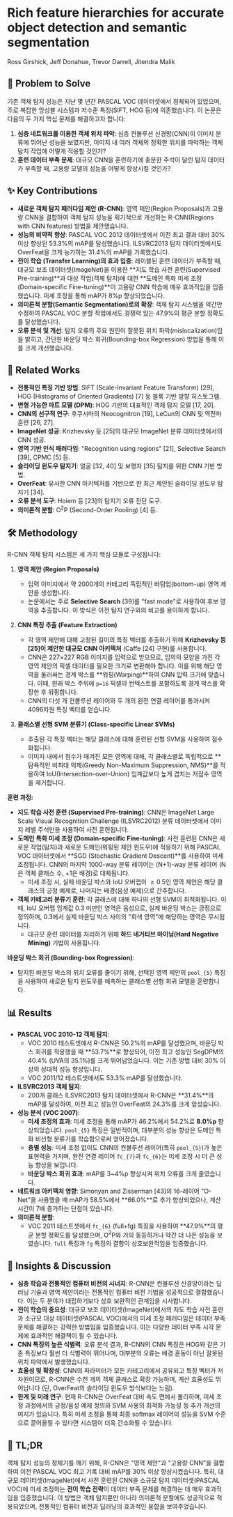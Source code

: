 # Rich feature hierarchies for accurate object detection and semantic segmentation
Ross Girshick, Jeff Donahue, Trevor Darrell, Jitendra Malik

## 🧩 Problem to Solve
기존 객체 탐지 성능은 지난 몇 년간 PASCAL VOC 데이터셋에서 정체되어 있었으며, 주로 복잡한 앙상블 시스템과 저수준 특징(SIFT, HOG 등)에 의존했습니다. 이 논문은 다음의 두 가지 핵심 문제를 해결하고자 합니다:
1.  **심층 네트워크를 이용한 객체 위치 파악**: 심층 컨볼루션 신경망(CNN)이 이미지 분류에 뛰어난 성능을 보였지만, 이미지 내 여러 객체의 정확한 위치를 파악하는 객체 탐지 작업에 어떻게 적용할 것인가?
2.  **훈련 데이터 부족 문제**: 대규모 CNN을 훈련하기에 충분한 주석이 달린 탐지 데이터가 부족할 때, 고용량 모델의 성능을 어떻게 향상시킬 것인가?

## ✨ Key Contributions
*   **새로운 객체 탐지 패러다임 제안 (R-CNN)**: 영역 제안(Region Proposals)과 고용량 CNN을 결합하여 객체 탐지 성능을 획기적으로 개선하는 R-CNN(Regions with CNN features) 방법을 제안했습니다.
*   **성능의 비약적 향상**: PASCAL VOC 2012 데이터셋에서 이전 최고 결과 대비 30% 이상 향상된 53.3%의 mAP를 달성했습니다. ILSVRC2013 탐지 데이터셋에서도 OverFeat을 크게 능가하는 31.4%의 mAP를 기록했습니다.
*   **전이 학습 (Transfer Learning)의 효과 입증**: 레이블된 훈련 데이터가 부족할 때, 대규모 보조 데이터셋(ImageNet)을 이용한 **지도 학습 사전 훈련(Supervised Pre-training)**과 대상 작업(객체 탐지)에 대한 **도메인 특화 미세 조정(Domain-specific Fine-tuning)**이 고용량 CNN 학습에 매우 효과적임을 입증했습니다. 미세 조정을 통해 mAP가 8%p 향상되었습니다.
*   **의미론적 분할(Semantic Segmentation)로의 확장**: 객체 탐지 시스템을 약간만 수정하여 PASCAL VOC 분할 작업에서도 경쟁력 있는 47.9%의 평균 분할 정확도를 달성했습니다.
*   **오류 분석 및 개선**: 탐지 오류의 주요 원인이 잘못된 위치 파악(mislocalization)임을 밝히고, 간단한 바운딩 박스 회귀(Bounding-box Regression) 방법을 통해 이를 크게 개선했습니다.

## 📎 Related Works
*   **전통적인 특징 기반 방법**: SIFT (Scale-Invariant Feature Transform) [29], HOG (Histograms of Oriented Gradients) [7] 등 블록 기반 방향 히스토그램.
*   **변형 가능한 파트 모델 (DPM)**: HOG 기반의 대표적인 객체 탐지 모델 [17, 20].
*   **CNN의 선구적 연구**: 후쿠시마의 Neocognitron [19], LeCun의 CNN 및 역전파 훈련 [26, 27].
*   **ImageNet 성공**: Krizhevsky 등 [25]의 대규모 ImageNet 분류 데이터셋에서의 CNN 성공.
*   **영역 기반 인식 패러다임**: "Recognition using regions" [21], Selective Search [39], CPMC [5] 등.
*   **슬라이딩 윈도우 탐지기**: 얼굴 [32, 40] 및 보행자 [35] 탐지를 위한 CNN 기반 방법.
*   **OverFeat**: 유사한 CNN 아키텍처를 기반으로 한 최근 제안된 슬라이딩 윈도우 탐지기 [34].
*   **오류 분석 도구**: Hoiem 등 [23]의 탐지기 오류 진단 도구.
*   **의미론적 분할**: O$^2$P (Second-Order Pooling) [4] 등.

## 🛠️ Methodology
R-CNN 객체 탐지 시스템은 세 가지 핵심 모듈로 구성됩니다:

1.  **영역 제안 (Region Proposals)**
    *   입력 이미지에서 약 2000개의 카테고리 독립적인 바텀업(bottom-up) 영역 제안을 생성합니다.
    *   논문에서는 주로 **Selective Search** [39]를 "fast mode"로 사용하여 후보 영역을 추출합니다. 이 방식은 이전 탐지 연구와의 비교를 용이하게 합니다.

2.  **CNN 특징 추출 (Feature Extraction)**
    *   각 영역 제안에 대해 고정된 길이의 특징 벡터를 추출하기 위해 **Krizhevsky 등 [25]이 제안한 대규모 CNN 아키텍처** (Caffe [24] 구현)를 사용합니다.
    *   CNN은 227$\times$227 RGB 이미지를 입력으로 받으므로, 임의의 모양을 가진 각 영역 제안의 픽셀 데이터를 필요한 크기로 변환해야 합니다. 이를 위해 해당 영역을 둘러싸는 경계 박스를 **워핑(Warping)**하여 CNN 입력 크기에 맞춥니다. 이때, 원래 박스 주위에 `p=16` 픽셀의 컨텍스트를 포함하도록 경계 박스를 확장한 후 워핑합니다.
    *   CNN의 다섯 개 컨볼루션 레이어와 두 개의 완전 연결 레이어를 통과시켜 4096차원 특징 벡터를 얻습니다.

3.  **클래스별 선형 SVM 분류기 (Class-specific Linear SVMs)**
    *   추출된 각 특징 벡터는 해당 클래스에 대해 훈련된 선형 SVM을 사용하여 점수화됩니다.
    *   이미지 내에서 점수가 매겨진 모든 영역에 대해, 각 클래스별로 독립적으로 **탐욕적인 비최대 억제(Greedy Non-Maximum Suppression, NMS)**를 적용하여 IoU(Intersection-over-Union) 임계값보다 높게 겹치는 저점수 영역을 제거합니다.

**훈련 과정:**
*   **지도 학습 사전 훈련 (Supervised Pre-training)**: CNN은 ImageNet Large Scale Visual Recognition Challenge (ILSVRC2012) 분류 데이터셋에서 이미지 레벨 주석만을 사용하여 사전 훈련됩니다.
*   **도메인 특화 미세 조정 (Domain-specific Fine-tuning)**: 사전 훈련된 CNN은 새로운 작업(탐지)과 새로운 도메인(워핑된 제안 윈도우)에 적응하기 위해 PASCAL VOC 데이터셋에서 **SGD (Stochastic Gradient Descent)**를 사용하여 미세 조정됩니다. CNN의 마지막 1000-way 분류 레이어는 (N+1)-way 분류 레이어 (N은 객체 클래스 수, +1은 배경)로 대체됩니다.
    *   미세 조정 시, 실제 바운딩 박스와 IoU 오버랩이 $\geq0.5$인 영역 제안은 해당 클래스의 긍정 예제로, 나머지는 배경(음성 예제)으로 간주합니다.
*   **객체 카테고리 분류기 훈련**: 각 클래스에 대해 하나의 선형 SVM이 최적화됩니다. 이때, IoU 오버랩 임계값 0.3 미만인 영역은 음성으로, 실제 바운딩 박스는 긍정으로 정의하며, 0.3에서 실제 바운딩 박스 사이의 "회색 영역"에 해당하는 영역은 무시됩니다.
    *   대규모 훈련 데이터를 처리하기 위해 **하드 네거티브 마이닝(Hard Negative Mining)** 기법이 사용됩니다.

**바운딩 박스 회귀 (Bounding-box Regression)**:
*   탐지된 바운딩 박스의 위치 오류를 줄이기 위해, 선택된 영역 제안의 `pool_{5}` 특징을 사용하여 새로운 탐지 윈도우를 예측하는 클래스별 선형 회귀 모델을 훈련합니다.

## 📊 Results
*   **PASCAL VOC 2010-12 객체 탐지**:
    *   VOC 2010 테스트셋에서 R-CNN은 50.2%의 mAP를 달성했으며, 바운딩 박스 회귀를 적용했을 때 **53.7%**로 향상되어, 이전 최고 성능인 SegDPM의 40.4% (UVA의 35.1%)를 크게 뛰어넘었습니다. 이는 기존 방법 대비 30% 이상의 상대적 성능 향상입니다.
    *   VOC 2011/12 테스트셋에서도 53.3% mAP를 달성했습니다.
*   **ILSVRC2013 객체 탐지**:
    *   200개 클래스 ILSVRC2013 탐지 데이터셋에서 R-CNN은 **31.4%**의 mAP를 달성하여, 이전 최고 성능인 OverFeat의 24.3%를 크게 앞섰습니다.
*   **성능 분석 (VOC 2007)**:
    *   **미세 조정의 효과**: 미세 조정을 통해 mAP가 46.2%에서 54.2%로 **8.0%p** 향상되었습니다. `pool_{5}` 특징은 일반적이며, 대부분의 성능 향상은 도메인 특화 비선형 분류기를 학습함으로써 얻어졌습니다.
    *   **층별 성능**: 미세 조정 없이도 CNN의 컨볼루션 레이어(특히 `pool_{5}`)가 높은 표현력을 가지며, 완전 연결 레이어 `fc_{7}`과 `fc_{6}`는 미세 조정 시 더 큰 성능 향상을 보입니다.
    *   **바운딩 박스 회귀 효과**: mAP를 3~4%p 향상시켜 위치 오류를 크게 줄였습니다.
*   **네트워크 아키텍처 영향**: Simonyan and Zisserman [43]의 16-레이어 "O-Net"을 사용했을 때 mAP가 58.5%에서 **66.0%**로 추가 향상되었으나, 계산 시간이 7배 증가하는 단점이 있습니다.
*   **의미론적 분할**:
    *   VOC 2011 테스트셋에서 `fc_{6}` (full+fg) 특징을 사용하여 **47.9%**의 평균 분할 정확도를 달성했으며, O$^2$P와 거의 동등하거나 약간 더 나은 성능을 보였습니다. `full` 특징과 `fg` 특징의 결합이 상호보완적임을 입증했습니다.

## 🧠 Insights & Discussion
*   **심층 학습과 전통적인 컴퓨터 비전의 시너지**: R-CNN은 컨볼루션 신경망이라는 딥러닝 기술과 영역 제안이라는 전통적인 컴퓨터 비전 기법을 성공적으로 결합했습니다. 이는 두 분야가 대립하기보다 상호 보완적인 관계임을 시사합니다.
*   **전이 학습의 중요성**: 대규모 보조 데이터셋(ImageNet)에서의 지도 학습 사전 훈련과 소규모 대상 데이터셋(PASCAL VOC)에서의 미세 조정 패러다임은 데이터 부족 문제를 해결하는 강력한 방법임을 입증했습니다. 이는 다양한 데이터 부족 시각 문제에 효과적인 해결책이 될 수 있습니다.
*   **CNN 특징의 높은 식별력**: 오류 분석 결과, R-CNN의 CNN 특징은 HOG와 같은 기존 특징보다 훨씬 더 식별력이 뛰어나며, 대부분의 오류는 배경 혼동이 아닌 잘못된 위치 파악에서 발생했습니다.
*   **효율성 및 확장성**: CNN의 파라미터가 모든 카테고리에서 공유되고 특징 벡터가 저차원이므로, R-CNN은 수천 개의 객체 클래스로 확장 가능하며, 계산 효율성도 뛰어납니다 (단, OverFeat의 슬라이딩 윈도우 방식보다는 느림).
*   **한계 및 미래 연구**: 현재 R-CNN은 OverFeat 대비 속도 면에서 불리하며, 미세 조정 과정에서의 긍정/음성 예제 정의와 SVM 사용의 최적화 가능성 등 추가 개선의 여지가 있습니다. 특히 미세 조정을 통해 최종 softmax 레이어의 성능을 SVM 수준으로 끌어올릴 수 있다면 시스템이 더욱 간소화될 수 있습니다.

## 📌 TL;DR
객체 탐지 성능의 정체기를 깨기 위해, R-CNN은 "영역 제안"과 "고용량 CNN"을 결합하여 이전 PASCAL VOC 최고 기록 대비 mAP를 30% 이상 향상시켰습니다. 특히, 대규모 데이터셋(ImageNet)에서 사전 훈련된 CNN을 소규모 탐지 데이터셋(PASCAL VOC)에 미세 조정하는 **전이 학습 전략**이 데이터 부족 문제를 해결하는 데 매우 효과적임을 입증했습니다. 이 방법은 객체 탐지뿐만 아니라 의미론적 분할에도 성공적으로 적용되었으며, 전통적인 컴퓨터 비전과 딥러닝의 효과적인 융합을 보여주었습니다.